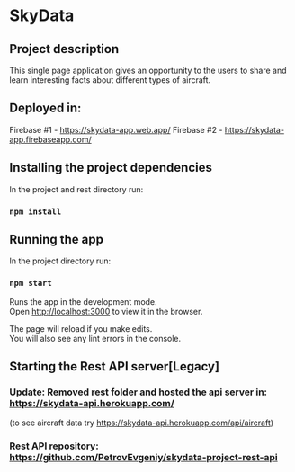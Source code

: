 # SkyData
## Project description
This single page application gives an opportunity to the users to share and learn interesting facts about different types of aircraft. 

## Deployed in:
Firebase #1 - https://skydata-app.web.app/
Firebase #2 - https://skydata-app.firebaseapp.com/

## Installing the project dependencies
In the project and rest directory run:

### `npm install`

## Running the app

In the project directory run:

### `npm start`

Runs the app in the development mode.<br />
Open [http://localhost:3000](http://localhost:3000) to view it in the browser.

The page will reload if you make edits.<br />
You will also see any lint errors in the console.

## Starting the Rest API server[Legacy]

### Update: Removed rest folder and hosted the api server in: https://skydata-api.herokuapp.com/
(to see aircraft data try https://skydata-api.herokuapp.com/api/aircraft)

### Rest API repository: https://github.com/PetrovEvgeniy/skydata-project-rest-api


